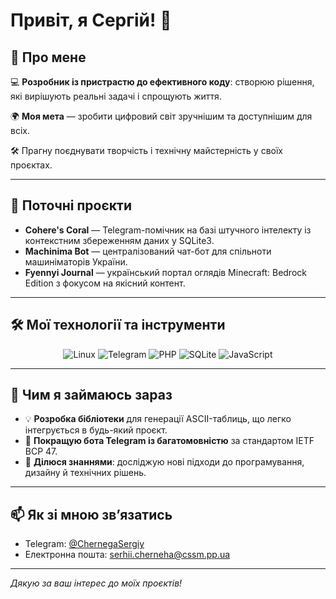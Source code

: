 # Привіт, я Сергій! 👋

## 🔧 Про мене

💻 **Розробник із пристрастю до ефективного коду**: створюю рішення, які вирішують реальні задачі і спрощують життя.

🌍 **Моя мета** — зробити цифровий світ зручнішим та доступнішим для всіх.

🛠️ Прагну поєднувати творчість і технічну майстерність у своїх проєктах.

---

## 📂 Поточні проєкти

- **Cohere's Coral** — Telegram-помічник на базі штучного інтелекту із контекстним збереженням даних у SQLite3.
- **Machinima Bot** — централізований чат-бот для спільноти машиніматорів України.
- **Fyennyi Journal** — український портал оглядів Minecraft: Bedrock Edition з фокусом на якісний контент.

---

## 🛠️ Мої технології та інструменти

<div align="center">
  <img src="https://img.shields.io/badge/Linux-black?style=for-the-badge&logo=linux&logoColor=white" alt="Linux" />
  <img src="https://img.shields.io/badge/Telegram-26A5E4?style=for-the-badge&logo=telegram&logoColor=white" alt="Telegram" />
  <img src="https://img.shields.io/badge/PHP-777BB4?style=for-the-badge&logo=php&logoColor=white" alt="PHP" />
  <img src="https://img.shields.io/badge/SQLite-003B57?style=for-the-badge&logo=sqlite&logoColor=white" alt="SQLite" />
  <img src="https://img.shields.io/badge/JavaScript-F7DF1E?style=for-the-badge&logo=javascript&logoColor=black" alt="JavaScript" />
</div>

---

## 🌱 Чим я займаюсь зараз

- 💡 **Розробка бібліотеки** для генерації ASCII-таблиць, що легко інтегрується в будь-який проєкт.
- 📖 **Покращую бота Telegram із багатомовністю** за стандартом IETF BCP 47.
- 💬 **Ділюся знаннями**: досліджую нові підходи до програмування, дизайну й технічних рішень.

---

## 📫 Як зі мною зв’язатись

- Telegram: [@ChernegaSergiy](https://t.me/ChernegaSergiy)
- Електронна пошта: [serhii.cherneha@cssm.pp.ua](mailto:serhii.cherneha@cssm.pp.ua)

---

_Дякую за ваш інтерес до моїх проєктів!_
